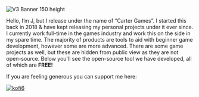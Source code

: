 ![V3 Banner 150 height](https://user-images.githubusercontent.com/33253710/183310405-2fa88a91-64f2-4d46-bd78-133b1cc6899e.jpg)

Hello, I’m J, but I release under the name of “Carter Games”. I started this back in 2018 & have kept releasing my personal projects under it ever since. I currently work full-time in the games industry and work this on the side in my spare time. The majority of products are tools to aid with beginner game development, however some are more advanced. There are some game projects as well, but these are hidden from public view as they are not open-source. Below you'll see the open-source tool we have developed, all of which are <b>FREE!</b> 

If you are feeling generous you can support me here:

<a href="https://www.buymeacoffee.com/cartergames">![kofi6](https://github.com/user-attachments/assets/54048822-2ec4-4c66-97bc-3ad9d5e1a73a)</a>
